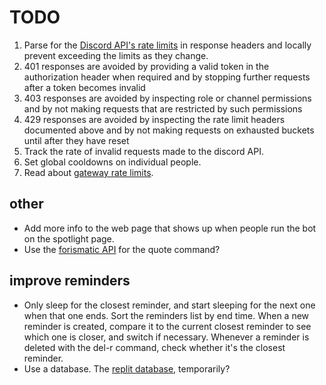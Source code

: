 # TODO

1. Parse for the [Discord API's rate limits](https://discord.com/developers/docs/topics/rate-limits) in response headers and locally prevent exceeding the limits as they change.
2. 401 responses are avoided by providing a valid token in the authorization header when required and by stopping further requests after a token becomes invalid
3. 403 responses are avoided by inspecting role or channel permissions and by not making requests that are restricted by such permissions
4. 429 responses are avoided by inspecting the rate limit headers documented above and by not making requests on exhausted buckets until after they have reset
5. Track the rate of invalid requests made to the discord API.
6. Set global cooldowns on individual people.
7. Read about [gateway rate limits](https://discord.com/developers/docs/topics/gateway#rate-limiting).

## other
* Add more info to the web page that shows up when people run the bot on the spotlight page.
* Use the [forismatic API](https://forismatic.com/en/api/) for the quote command?

## improve reminders
* Only sleep for the closest reminder, and start sleeping for the next one when that one ends. Sort the reminders list by end time. When a new reminder is created, compare it to the current closest reminder to see which one is closer, and switch if necessary. Whenever a reminder is deleted with the del-r command, check whether it's the closest reminder.
* Use a database. The [replit database](https://docs.replit.com/misc/database), temporarily?
